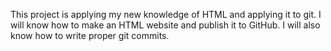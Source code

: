 This project is applying my new knowledge of HTML and applying it to git. I will know how to make an HTML website and publish it to GitHub. I will also know how to write proper git commits. 
